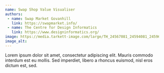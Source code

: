 ```yaml
---
name: Swap Shop Value Visualiser
authors:
 - name: Swap Market Govanhill
   link: https://swapmarket.info/
 - name: The Centre for Design Informatics
   link: https://www.designinformatics.org/
image: https://media.tarkett-image.com/large/TH_24567081_24594081_24596081_24601081_24563081_24565081_24588081_001.jpg
image_alt:
---
```

Lorem ipsum dolor sit amet, consectetur adipiscing elit. Mauris commodo interdum est eu mollis. Sed imperdiet, libero a rhoncus euismod, nisl eros dictum est, sed.
